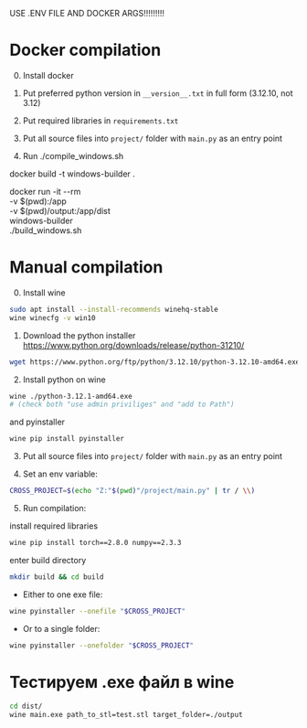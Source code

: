 USE .ENV FILE AND DOCKER ARGS!!!!!!!!!

# Docker compilation

0) Install docker

1) Put preferred python version in `__version__.txt` in full form (3.12.10, not 3.12)

2) Put required libraries in `requirements.txt`

3) Put all source files into `project/` folder with `main.py` as an entry point

4) Run ./compile_windows.sh

docker build -t windows-builder .

docker run -it --rm \
  -v $(pwd):/app \
  -v $(pwd)/output:/app/dist \
  windows-builder \
  ./build_windows.sh



# Manual compilation

0) Install wine

```bash
sudo apt install --install-recommends winehq-stable
wine winecfg -v win10
```

1) Download the python installer https://www.python.org/downloads/release/python-31210/

```bash
wget https://www.python.org/ftp/python/3.12.10/python-3.12.10-amd64.exe
```

2) Install python on wine

```bash
wine ./python-3.12.1-amd64.exe
# (check both "use admin priviliges" and "add to Path")
```

and pyinstaller

```bash
wine pip install pyinstaller
```

3) Put all source files into `project/` folder with `main.py` as an entry point

4) Set an env variable:

```bash
CROSS_PROJECT=$(echo "Z:"$(pwd)"/project/main.py" | tr / \\)
```

5) Run compilation:

install required libraries

```bash
wine pip install torch==2.8.0 numpy==2.3.3
```

enter build directory

```bash
mkdir build && cd build
```

- Either to one exe file:
```bash
wine pyinstaller --onefile "$CROSS_PROJECT"
```

- Or to a single folder:
```bash
wine pyinstaller --onefolder "$CROSS_PROJECT"
```



# Тестируем .exe файл в wine

```bash
cd dist/
wine main.exe path_to_stl=test.stl target_folder=./output
```


